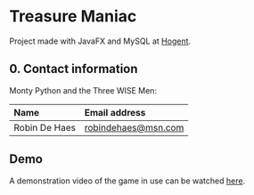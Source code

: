 # Treasure Maniac

Project made with JavaFX and MySQL at [Hogent](https://www.hogent.be/).

## 0. Contact information

Monty Python and the Three WISE Men:

| Name                     | Email address                                                      |
| :----------------------- | :----------------------------------------------------------------- |
| Robin De Haes            |[robindehaes@msn.com](mailto:robindehaes@msn.com)                |

## Demo

A demonstration video of the game in use can be watched [here](https://www.youtube.com/watch?v=5EMay7UBhv4).
